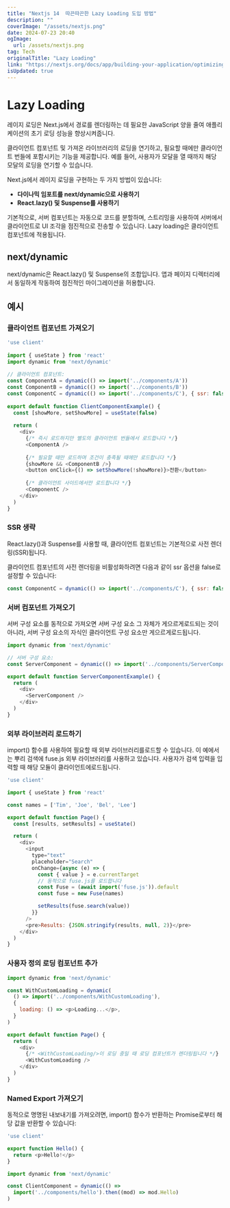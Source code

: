 ```yaml
---
title: "Nextjs 14  따끈따끈한 Lazy Loading 도입 방법"
description: ""
coverImage: "/assets/nextjs.png"
date: 2024-07-23 20:40
ogImage: 
  url: /assets/nextjs.png
tag: Tech
originalTitle: "Lazy Loading"
link: "https://nextjs.org/docs/app/building-your-application/optimizing/lazy-loading"
isUpdated: true
---
```





# Lazy Loading

레이지 로딩은 Next.js에서 경로를 렌더링하는 데 필요한 JavaScript 양을 줄여 애플리케이션의 초기 로딩 성능을 향상시켜줍니다.

클라이언트 컴포넌트 및 가져온 라이브러리의 로딩을 연기하고, 필요할 때에만 클라이언트 번들에 포함시키는 기능을 제공합니다. 예를 들어, 사용자가 모달을 열 때까지 해당 모달의 로딩을 연기할 수 있습니다.

Next.js에서 레이지 로딩을 구현하는 두 가지 방법이 있습니다:

<div class="content-ad"></div>

- **다이나믹 임포트를 next/dynamic으로 사용하기**
- **React.lazy() 및 Suspense를 사용하기**

기본적으로, 서버 컴포넌트는 자동으로 코드를 분할하며, 스트리밍을 사용하여 서버에서 클라이언트로 UI 조각을 점진적으로 전송할 수 있습니다. Lazy loading은 클라이언트 컴포넌트에 적용됩니다.

## next/dynamic

next/dynamic은 React.lazy() 및 Suspense의 조합입니다. 앱과 페이지 디렉터리에서 동일하게 작동하여 점진적인 마이그레이션을 허용합니다.

<div class="content-ad"></div>

## 예시

### 클라이언트 컴포넌트 가져오기

```js
'use client'
 
import { useState } from 'react'
import dynamic from 'next/dynamic'
 
// 클라이언트 컴포넌트:
const ComponentA = dynamic(() => import('../components/A'))
const ComponentB = dynamic(() => import('../components/B'))
const ComponentC = dynamic(() => import('../components/C'), { ssr: false })
 
export default function ClientComponentExample() {
  const [showMore, setShowMore] = useState(false)
 
  return (
    <div>
      {/* 즉시 로드하지만 별도의 클라이언트 번들에서 로드합니다 */}
      <ComponentA />
 
      {/* 필요할 때만 로드하며 조건이 충족될 때에만 로드합니다 */}
      {showMore && <ComponentB />}
      <button onClick={() => setShowMore(!showMore)}>전환</button>
 
      {/* 클라이언트 사이드에서만 로드합니다 */}
      <ComponentC />
    </div>
  )
}
```

### SSR 생략

<div class="content-ad"></div>

React.lazy()과 Suspense를 사용할 때, 클라이언트 컴포넌트는 기본적으로 사전 렌더링(SSR)됩니다.

클라이언트 컴포넌트의 사전 렌더링을 비활성화하려면 다음과 같이 ssr 옵션을 false로 설정할 수 있습니다:

```js
const ComponentC = dynamic(() => import('../components/C'), { ssr: false })
```

### 서버 컴포넌트 가져오기

<div class="content-ad"></div>

서버 구성 요소를 동적으로 가져오면 서버 구성 요소 그 자체가 게으르게로드되는 것이 아니라, 서버 구성 요소의 자식인 클라이언트 구성 요소만 게으르게로드됩니다.

```js
import dynamic from 'next/dynamic'

// 서버 구성 요소:
const ServerComponent = dynamic(() => import('../components/ServerComponent'))

export default function ServerComponentExample() {
  return (
    <div>
      <ServerComponent />
    </div>
  )
}
```

### 외부 라이브러리 로드하기

import() 함수를 사용하여 필요할 때 외부 라이브러리를로드할 수 있습니다. 이 예에서는 뿌리 검색에 fuse.js 외부 라이브러리를 사용하고 있습니다. 사용자가 검색 입력을 입력할 때 해당 모듈이 클라이언트에로드됩니다.

<div class="content-ad"></div>

```js
'use client'

import { useState } from 'react'

const names = ['Tim', 'Joe', 'Bel', 'Lee']

export default function Page() {
  const [results, setResults] = useState()

  return (
    <div>
      <input
        type="text"
        placeholder="Search"
        onChange={async (e) => {
          const { value } = e.currentTarget
          // 동적으로 fuse.js를 로드합니다
          const Fuse = (await import('fuse.js')).default
          const fuse = new Fuse(names)

          setResults(fuse.search(value))
        }}
      />
      <pre>Results: {JSON.stringify(results, null, 2)}</pre>
    </div>
  )
}
```

### 사용자 정의 로딩 컴포넌트 추가

```js
import dynamic from 'next/dynamic'

const WithCustomLoading = dynamic(
  () => import('../components/WithCustomLoading'),
  {
    loading: () => <p>Loading...</p>,
  }
)

export default function Page() {
  return (
    <div>
      {/* <WithCustomLoading/>이 로딩 중일 때 로딩 컴포넌트가 렌더링됩니다 */}
      <WithCustomLoading />
    </div>
  )
}
```

### Named Export 가져오기



<div class="content-ad"></div>

동적으로 명명된 내보내기를 가져오려면, import() 함수가 반환하는 Promise로부터 해당 값을 반환할 수 있습니다:

```js
'use client'

export function Hello() {
  return <p>Hello!</p>
}
```

```js
import dynamic from 'next/dynamic'

const ClientComponent = dynamic(() =>
  import('../components/hello').then((mod) => mod.Hello)
)
```